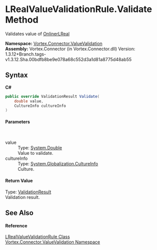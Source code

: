 # LRealValueValidationRule.Validate Method 
 

Validates value of <a href="T_Vortex_Connector_ValueTypes_OnlinerLReal.md">OnlinerLReal</a>

**Namespace:**&nbsp;<a href="N_Vortex_Connector_ValueValidation.md">Vortex.Connector.ValueValidation</a><br />**Assembly:**&nbsp;Vortex.Connector (in Vortex.Connector.dll) Version: 1.3.12+Branch.tags-v1.3.12.Sha.00bdfb8be9e078a68c552d3a1d81a8775d48ab55

## Syntax

**C#**<br />
``` C#
public override ValidationResult Validate(
	double value,
	CultureInfo cultureInfo
)
```


#### Parameters
&nbsp;<dl><dt>value</dt><dd>Type: <a href="https://docs.microsoft.com/dotnet/api/system.double" target="_blank">System.Double</a><br />Value to validate.</dd><dt>cultureInfo</dt><dd>Type: <a href="https://docs.microsoft.com/dotnet/api/system.globalization.cultureinfo" target="_blank">System.Globalization.CultureInfo</a><br />Culture.</dd></dl>

#### Return Value
Type: <a href="T_Vortex_Connector_ValueValidation_ValidationResult.md">ValidationResult</a><br />Validation result.

## See Also


#### Reference
<a href="T_Vortex_Connector_ValueValidation_LRealValueValidationRule.md">LRealValueValidationRule Class</a><br /><a href="N_Vortex_Connector_ValueValidation.md">Vortex.Connector.ValueValidation Namespace</a><br />